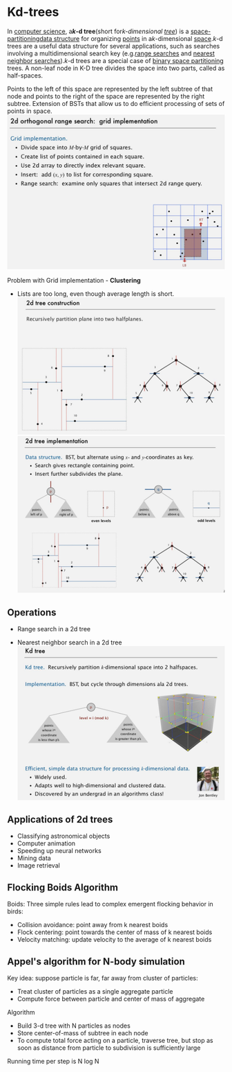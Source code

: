 # Kd-trees

In [computer science](https://en.wikipedia.org/wiki/Computer_science), a***k*-d tree**(short for*k-dimensional [tree](https://en.wikipedia.org/wiki/Tree_data_structure)*) is a [space-partitioning](https://en.wikipedia.org/wiki/Space_partitioning)[data structure](https://en.wikipedia.org/wiki/Data_structure) for organizing [points](https://en.wikipedia.org/wiki/Point_(geometry)) in a*k*-dimensional [space](https://en.wikipedia.org/wiki/Euclidean_space).*k*-d trees are a useful data structure for several applications, such as searches involving a multidimensional search key (e.g.[range searches](https://en.wikipedia.org/wiki/Range_search) and [nearest neighbor searches](https://en.wikipedia.org/wiki/Nearest_neighbor_search)).*k*-d trees are a special case of [binary space partitioning](https://en.wikipedia.org/wiki/Binary_space_partitioning) trees.
A non-leaf node in K-D tree divides the space into two parts, called as half-spaces.

Points to the left of this space are represented by the left subtree of that node and points to the right of the space are represented by the right subtree.
Extension of BSTs that allow us to do efficient processing of sets of points in space.
![image](../../media/Kd-trees-image1.jpg)

Problem with Grid implementation - **Clustering**

- Lists are too long, even though average length is short.
![image](../../media/Kd-trees-image2.jpg)
![image](../../media/Kd-trees-image3.jpg)

## Operations

- Range search in a 2d tree

- Nearest neighbor search in a 2d tree
![image](../../media/Kd-trees-image4.jpg)

## Applications of 2d trees

- Classifying astronomical objects
- Computer animation
- Speeding up neural networks
- Mining data
- Image retrieval

## Flocking Boids Algorithm

Boids: Three simple rules lead to complex emergent flocking behavior in birds:

- Collision avoidance: point away from k nearest boids
- Flock centering: point towards the center of mass of k nearest boids
- Velocity matching: update velocity to the average of k nearest boids

## Appel's algorithm for N-body simulation

Key idea: suppose particle is far, far away from cluster of particles:

- Treat cluster of particles as a single aggregate particle
- Compute force between particle and center of mass of aggregate

Algorithm

- Build 3-d tree with N particles as nodes
- Store center-of-mass of subtree in each node
- To compute total force acting on a particle, traverse tree, but stop as soon as distance from particle to subdivision is sufficiently large

Running time per step is N log N
